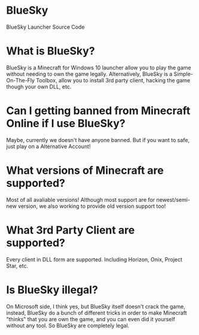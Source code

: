 # BlueSky
 BlueSky Launcher Source Code
 
 # What is BlueSky?
 BlueSky is a Minecraft for Windows 10 launcher allow you to play the game without needing to own the game legally.
 Alternatively, BlueSky is a Simple-On-The-Fly Toolbox, allow you to install 3rd party client, hacking the game though your own DLL, etc.
 
 # Can I getting banned from Minecraft Online if I use BlueSky?
 Maybe, currently we doesn't have anyone banned. But if you want to safe, just play on a Alternative Account!
 
 # What versions of Minecraft are supported?
 Most of all avaliable versions! Although most support are for newest/semi-new version, we also working to provide old version support too!
 
 # What 3rd Party Client are supported?
 Every client in DLL form are supported. Including Horizon, Onix, Project Star, etc.
 
 # Is BlueSky illegal?
 On Microsoft side, I think yes, but BlueSky itself doesn't crack the game, instead, BlueSky do a bunch of different tricks in order to make Minecraft "thinks" that you are own the game, and you can even did it yourself without any tool. So BlueSky are completely legal.
